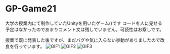 # GP-Game21

大学の授業内にて制作していたUnityを用いたゲーム()です
コードを人に見せる予定はなかったのであまりコメント文は残していません。可読性はお察しです。

授業で既に発表した後ですが、まだバグや気に入らない挙動がありましたので改良を行っています。
![GIF1](https://user-images.githubusercontent.com/53807311/219955631-2fe5868b-bb06-4016-8393-0f75d55ad324.gif)
![GIF2](https://user-images.githubusercontent.com/53807311/219955640-3679f040-3036-4a5d-b3bb-e650a988b9cf.gif)
![GIF3](https://user-images.githubusercontent.com/53807311/219955641-fbade8ec-e050-4faf-bbd6-6ae97b3d1119.gif)
